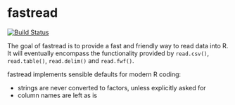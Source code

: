 fastread
========

[![Build Status](https://travis-ci.org/romainfrancois/fastread.png?branch=master)](https://travis-ci.org/romainfrancois/fastread)

The goal of fastread is to provide a fast and friendly way to read data into R. It will eventually encompass the functionality provided by `read.csv()`, `read.table()`, `read.delim()` and `read.fwf()`.

fastread implements sensible defaults for modern R coding:

* strings are never converted to factors, unless explicitly asked for
* column names are left as is

